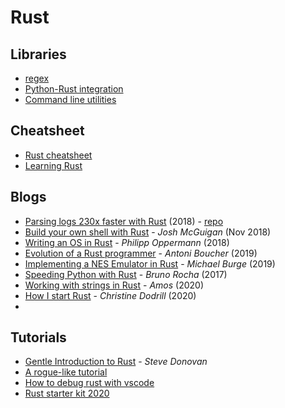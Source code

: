 # Rust

## Libraries

* [regex](https://github.com/rust-lang/regex)
* [Python-Rust integration](https://github.com/PyO3/setuptools-rust)
* [Command line utilities](https://lib.rs/command-line-utilities)

## Cheatsheet

* [Rust cheatsheet](https://upsuper.github.io/rust-cheatsheet/)
* [Learning Rust](https://github.com/ctjhoa/rust-learning)

## Blogs

* [Parsing logs 230x faster with Rust](https://andre.arko.net/2018/10/25/parsing-logs-230x-faster-with-rust/) \(2018\) - [repo](https://github.com/rubytogether/kirby)
* [Build your own shell with Rust](https://www.joshmcguigan.com/blog/build-your-own-shell-rust/) - _Josh McGuigan_ \(Nov 2018\)
* [Writing an OS in Rust](https://os.phil-opp.com/) - _Philipp Oppermann_ \(2018\)
* [Evolution of a Rust programmer](http://antoyo.ml/evolution-rust-programmer) - _Antoni Boucher_ \(2019\)
* [Implementing a NES Emulator in Rust](http://www.michaelburge.us/2019/03/18/nes-design.html) - _Michael Burge_ \(2019\)
* [Speeding Python with Rust](https://developers.redhat.com/blog/2017/11/16/speed-python-using-rust) - _Bruno Rocha_ \(2017\)
* [Working with strings in Rust](https://fasterthanli.me/blog/2020/working-with-strings-in-rust/) - _Amos_ \(2020\)
* [How I start Rust](https://christine.website/blog/how-i-start-rust-2020-03-15) - _Christine Dodrill_ \(2020\)
* []()

## Tutorials

* [Gentle Introduction to Rust](https://stevedonovan.github.io/rust-gentle-intro/readme.html) - _Steve Donovan_
* [A rogue-like tutorial](http://bfnightly.bracketproductions.com/rustbook/)
* [How to debug rust with vscode](https://www.forrestthewoods.com/blog/how-to-debug-rust-with-visual-studio-code/)
* [Rust starter kit 2020](https://wiki.alopex.li/RustStarterKit2020)


